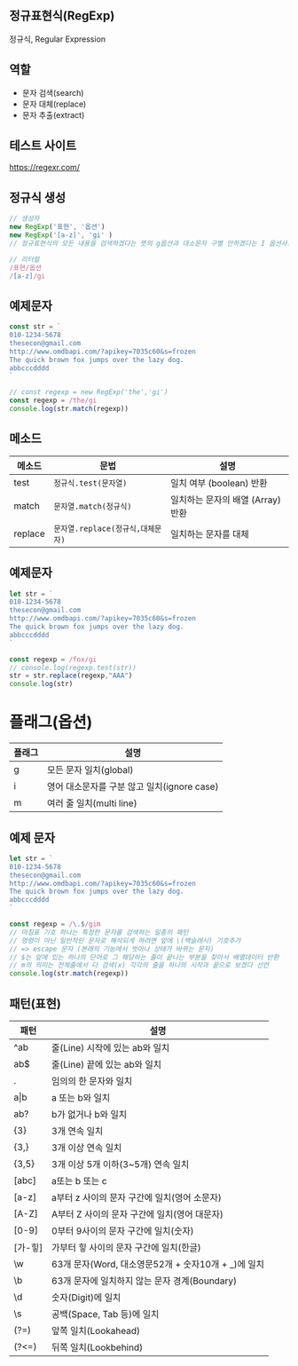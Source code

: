 ## 정규표현식(RegExp)

정규식, Regular Expression

## 역할

- 문자 검색(search)
- 문자 대체(replace)
- 문자 추출(extract)

## 테스트 사이트
https://regexr.com/

## 정규식 생성
```js 
// 생성자
new RegExp('표현', '옵션')
new RegExp('[a-z]', 'gi' )
// 정규표현식의 모든 내용을 검색하겠다는 뜻의 g옵션과 대소문자 구별 안하겠다는 I 옵션사용

// 리터럴
/표현/옵션
/[a-z]/gi
```
## 예제문자

``` js
const str = `
010-1234-5678
thesecon@gmail.com
http://www.omdbapi.com/?apikey=7035c60&s=frozen
The quick brown fox jumps over the lazy dog.
abbcccdddd
`

// const regexp = new RegExp('the','gi')
const regexp = /the/gi
console.log(str.match(regexp))
```

## 메소드

메소드 | 문법 | 설명
--|--|--
test | `정규식.test(문자열)` | 일치 여부 (boolean) 반환
match | `문자열.match(정규식)` | 일치하는 문자의 배열 (Array) 반환
replace | `문자열.replace(정규식,대체문자)` | 일치하는 문자를 대체

## 예제문자

```js
let str = `
010-1234-5678
thesecon@gmail.com
http://www.omdbapi.com/?apikey=7035c60&s=frozen
The quick brown fox jumps over the lazy dog.
abbcccdddd
`

const regexp = /fox/gi
// console.log(regexp.test(str))
str = str.replace(regexp,"AAA")
console.log(str)

```

# 플래그(옵션)

플래그 | 설명
--|--
g | 모든 문자 일치(global)
i | 영어 대소문자를 구분 않고 일치(ignore case)
m | 여러 줄 일치(multi line)

## 예제 문자

```js
let str = `
010-1234-5678
thesecon@gmail.com
http://www.omdbapi.com/?apikey=7035c60&s=frozen
The quick brown fox jumps over the lazy dog.
abbcccdddd
`

const regexp = /\.$/gim
// 마침표 기호 하나는 특정한 문자를 검색하는 일종의 패턴
// 명령이 아닌 일반적인 문자로 해석되게 하려면 앞에 \(백슬래시) 기호추가
// => escape 문자 (본래의 기능에서 벗어나 상태가 바뀌는 문자)
// $는 앞에 있는 하나의 단어로 그 해당하는 줄이 끝나는 부분을 찾아서 배열데이터 반환
// m의 의미는 전체줄에서 다 검색(x) 각각의 줄을 하나의 시작과 끝으로 보겠다 선언
console.log(str.match(regexp))
```


## 패턴(표현)

패턴 | 설명
--|--
^ab | 줄(Line) 시작에 있는 ab와 일치
ab$ | 줄(Line) 끝에 있는 ab와 일치
. | 임의의 한 문자와 일치
a&verbar;b | a 또는 b와 일치
ab? | b가 없거나 b와 일치
{3} | 3개 연속 일치
{3,} | 3개 이상 연속 일치
{3,5} | 3개 이상 5개 이하(3~5개) 연속 일치
[abc] | a또는 b 또는 c
[a-z] | a부터 z 사이의 문자 구간에 일치(영어 소문자)
[A-Z] | A부터 Z 사이의 문자 구간에 일치(영어 대문자)
[0-9] | 0부터 9사이의 문자 구간에 일치(숫자)
[가-힣] | 가부터 힣 사이의 문자 구간에 일치(한글)
\w | 63개 문자(Word, 대소영문52개 + 숫자10개 + _)에 일치
\b | 63개 문자에 일치하지 않는 문자 경계(Boundary)
\d | 숫자(Digit)에 일치
\s | 공백(Space, Tab 등)에 일치
(?=) | 앞쪽 일치(Lookahead)
(?<=) | 뒤쪽 일치(Lookbehind)
